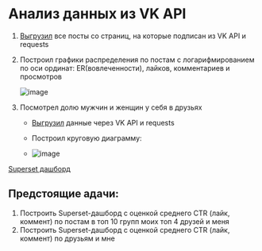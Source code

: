 # Анализ данных из VK API

1. [Выгрузил](https://github.com/zinoviev-tech/superset-vk/blob/main/CTR_VK.ipynb) все посты со страниц, на которые подписан из VK API и requests
2. Построил графики распределения по постам с логарифмированием по оси ординат: ER(вовлеченности), лайков, комментариев и просмотров
   
   ![image](https://github.com/zinoviev-tech/superset-vk/assets/140282696/0b7cfc07-6f76-444b-a29f-0243386c8cc8)



4. Посмотрел долю мужчин и женщин у себя в друзьях
   
   - [Выгрузил](https://github.com/zinoviev-tech/superset-vk/blob/main/friends_VK.ipynb) данные через VK API и requests
     
   - Построил круговую диаграмму:
   - ![image](https://github.com/zinoviev-tech/superset-vk/assets/140282696/eec21a8c-4418-4a48-88ef-14d3a6386d42)

[Superset дашборд](https://ad479192.us1a.app.preset.io/superset/dashboard/p/KY8oBo1yxGb/)

## Предстоящие адачи:
1. Построить Superset-дашборд с оценкой среднего CTR (лайк, коммент) по постам в топ 10 групп моих топ 4 друзей и меня
2. Построить Superset-дашборд с оценкой среднего CTR (лайк, коммент) по друзьям и мне
